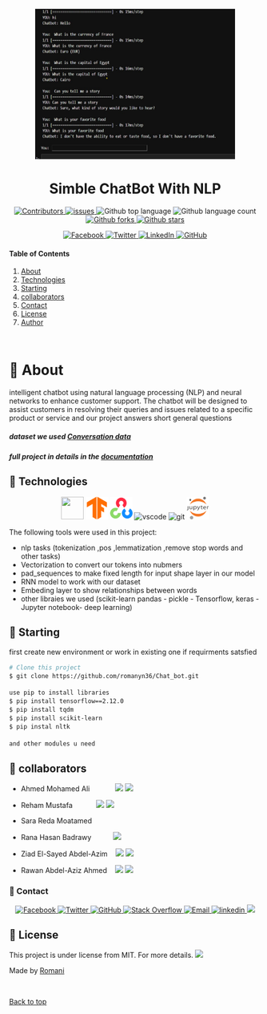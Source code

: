 


<p align="center" id="top"> 
<img src="/images/chatbot.jpg" alt="x-ray" width="400" height="300" />

</p>

<h1 align="center">Simble ChatBot With NLP</h1>

<p align="center">

<!-- contributors -->
<a href="https://github.com/romanyn36/Chat_bot/graphs/contributors">

  <img src="https://img.shields.io/github/contributors/romanyn36/Chat_bot.svg?style=flat" alt="Contributors" />
  
</a>


<!-- issues -->
<a href="https://github.com/romanyn36/Chat_bot/issues">
  <img src="https://img.shields.io/github/issues/romanyn36/Chat_bot.svg?style=flat" alt="issues" />
</a>
  
<img alt="Github top language" src="https://img.shields.io/github/languages/top/romanyn36/Chat_bot?color=yellow">


  <img alt="Github language count" src="https://img.shields.io/github/languages/count/romanyn36/Chat_bot?color=blue">
  


<!-- forks -->
<a href="https://github.com/romanyn36/Chat_bot/network/members">

  <img alt="Github forks" src="https://img.shields.io/github/forks/romanyn36/Chat_bot.svg?color=cyan" alt="forks"/>
</a>


  

<!-- stars -->
  <a href="https://github.com/romanyn36/Chat_bot/stargazers">
  
  <img alt="Github stars" src="https://img.shields.io/github/stars/romanyn36/Chat_bot?color=56BEB8"  alt="stars" />

</a>










</p>
<p align="center">
 <a href="https://www.facebook.com/romanyn3/" target="_blank">
  <img src="https://img.shields.io/badge/-Romani-1877F2?style=flat&logo=facebook&logoColor=white" alt="Facebook" />
</a>

<a href="https://twitter.com/romanyn36" target="_blank">
  <img src="https://img.shields.io/badge/-@romanyn36-1DA1F2?style=flat&logo=twitter&logoColor=white" alt="Twitter" />
</a>


<a href="https://www.linkedin.com/in/romanyn36" target="_blank">
  <img src="https://img.shields.io/badge/-@romanyn36-0077B5?style=flat&logo=linkedin&logoColor=white" alt="LinkedIn" />
</a>

<a href="https://github.com/romanyn36" target="_blank">
  <img src="https://img.shields.io/badge/-@romanyn36-181717?style=flat&logo=github&logoColor=white" alt="GitHub" />
</a>
</p>



<!-- TABLE OF CONTENTS -->
#### Table of Contents
  <ol>
    <li><a href="#dart-about">About</a></li>
    <li><a href="#rocket-technologies">Technologies</a></li>
    <li><a href="#checkered_flag-starting">Starting</a></li>
    <li><a href="#busts_in_silhouette-collaborators">collaborators</a></li>
    <li><a href="#email-contact">Contact</a></li>
    <li><a href="#memo-license">License</a></li>
    <li><a href="https://github.com/romanyn36" target="_blank">Author</a></li>
  </ol>


<br>

# :dart: About ##

intelligent chatbot using natural language processing (NLP) and neural networks to enhance customer support.
The chatbot will be designed to assist customers in resolving their queries and issues related to a specific product or service and our project answers short general questions

##### dataset we used [Conversation data](conversation.txt)

##### full project in details in the [documentation](chatbot.pdf)



## :rocket: Technologies ##
<p align='center'>
<img src=https://upload.wikimedia.org/wikipedia/commons/0/05/Scikit_learn_logo_small.svg width="45" height="45" />


<img src="https://raw.githubusercontent.com/devicons/devicon/master/icons/tensorflow/tensorflow-original.svg" alt="TensorFlow" width="45" height="45" />

<img src="https://raw.githubusercontent.com/devicons/devicon/master/icons/opencv/opencv-original.svg" alt="OpenCV" width="45" height="45" />

<img src="https://cdn.jsdelivr.net/gh/devicons/devicon/icons/vscode/vscode-original.svg" alt="vscode" width="45" height="45"/>

<img src="https://cdn.jsdelivr.net/gh/devicons/devicon/icons/git/git-original.svg" alt="git" width="45" height="45"/>

<img src="https://raw.githubusercontent.com/devicons/devicon/master/icons/jupyter/jupyter-original-wordmark.svg" alt="Jupyter" width="45" height="45" />
 
</p>

The following tools were used in this project:
- nlp tasks (tokenization ,pos ,lemmatization ,remove stop words and other tasks) 
- Vectorization to convert our tokens into nubmers 
- pad_sequences to make fixed length for input shape layer in our model 
- RNN model to work with our dataset
- Embeding layer to show relationships between words 
- other libraies we used (scikit-learn pandas - pickle - Tensorflow, keras -Jupyter notebook- deep learning)

## :checkered_flag: Starting ##
first create new environment or work in existing one if requirments satsfied 
```bash
# Clone this project
$ git clone https://github.com/romanyn36/Chat_bot.git

use pip to install libraries 
$ pip install tensorflow==2.12.0
$ pip install tqdm
$ pip install scikit-learn 
$ pip instal nltk         

and other modules u need
```
## :busts_in_silhouette: collaborators ##
- Ahmed Mohamed Ali &nbsp;&nbsp;&nbsp;&nbsp;&nbsp;&nbsp;&nbsp;&nbsp;&nbsp;&nbsp;&nbsp;&nbsp;[![](https://img.shields.io/badge/-@AhmedAboElkassem-181717?style=flat&logo=github&logoColor=white)](https://github.com/AhmedAboElkassem) [![](https://img.shields.io/badge/-Ahmed_Ali-0077B5?style=flat&logo=linkedin&logoColor=white)](https://www.linkedin.com/mwlite/in/ahmed-ali-54292924b)

- Reham Mustafa&nbsp;&nbsp;&nbsp;&nbsp;&nbsp;&nbsp;&nbsp;&nbsp;&nbsp;&nbsp;&nbsp;&nbsp;[![](https://img.shields.io/badge/-Reham_Mustafa-181717?style=flat&logo=github&logoColor=white)](https://github.com/Reham-Mustafa) [![](https://img.shields.io/badge/-Reham_Mustafa-0077B5?style=flat&logo=linkedin&logoColor=white)](https://www.linkedin.com/in/reham-mustafa-9a321b263/)

- Sara Reda Moatamed 

- Rana Hasan Badrawy&nbsp;&nbsp;&nbsp;&nbsp;&nbsp;&nbsp;&nbsp;&nbsp;&nbsp;&nbsp; [![](https://img.shields.io/badge/-Rana_Hassan-0077B5?style=flat&logo=linkedin&logoColor=white)](https://www.linkedin.com/in/rana-hassan-34b01924a/)

- Ziad El-Sayed Abdel-Azim&nbsp;&nbsp;&nbsp;&nbsp;[![](https://img.shields.io/badge/-@zeyadusf-181717?style=flat&logo=github&logoColor=white)](https://github.com/zeyadusf) [![](https://img.shields.io/badge/-Zeyad_Usf-0077B5?style=flat&logo=linkedin&logoColor=white)](https://www.linkedin.com/in/zeyad-usf-360154214/)

 - Rawan Abdel-Aziz Ahmed&nbsp;&nbsp;&nbsp;&nbsp;[![](https://img.shields.io/badge/-@rawanazizsaad-181717?style=flat&logo=github&logoColor=white)](https://github.com/rawanazizsaad) [![](https://img.shields.io/badge/-Email-D14836?style=flat&logo=mail.ru&logoColor=white)](mailto:rawansaad222222@gmail.com)

### :email: Contact ##

<p align="center">
 <a href="https://www.facebook.com/romanyn3/" target="_blank">
  <img src="https://img.shields.io/badge/-Romani-1877F2?style=flat&logo=facebook&logoColor=white" alt="Facebook" />
</a>

<a href="https://twitter.com/romanyn36" target="_blank">
  <img src="https://img.shields.io/badge/-@romanyn36-1DA1F2?style=flat&logo=twitter&logoColor=white" alt="Twitter" />
</a>



<!-- <a href="https://www.linkedin.com/in/romanyn36" target="_blank">
  <img src="https://img.shields.io/badge/-@romanyn36-0077B5?style=flat&logo=linkedin&logoColor=white" alt="LinkedIn" />
</a> -->

<a href="https://github.com/romanyn36" target="_blank">
  <img src="https://img.shields.io/badge/-@romanyn36-181717?style=flat&logo=github&logoColor=white" alt="GitHub" />
</a>


<a href="https://stackoverflow.com/users/17348975/romani" target="_blank">
  <img src="https://img.shields.io/badge/-Stack%20Overflow-FE7A16?style=flat&logo=stackoverflow&logoColor=white" alt="Stack Overflow" />
</a>

<a href="mailto:romanyyy36dr99@gmail.com" target="_blank">
  <img src="https://img.shields.io/badge/-Email-D14836?style=flat&logo=mail.ru&logoColor=white" alt="Email" />
</a>

<a href="https://www.linkedin.com/in/romanyn36/" target="_blank">
    <img src="https://img.shields.io/badge/Connect-Romani-blue.svg?style=flat&logo=linkedin" alt="linkedin"/>
</a>




<a href="https://www.kaggle.com/romanyn36" target="_blank" style="display: inline-block;">
    <img src="https://img.shields.io/badge/Kaggle-Romani-blue.svg?style=flat-square&logo=kaggle" />
</a>
<!-- <a href="https://www.buymeacoffee.com/romanyn36" target="_blank" style="display: inline-block;">
    <img src="https://img.shields.io/badge/Donate-Buy%20Me%20A%20Coffee-orange.svg?style=flat-square&logo=buymeacoffee" align="center"/>
  </a> -->
  

</p>


## :memo: License ##

This project is under license from MIT. For more details. [![](https://img.shields.io/github/license/sourcerer-io/hall-of-fame.svg?colorB=ff0000)](License.md)


Made by <a href="https://github.com/romanyn36" target="_blank">Romani</a>

&#xa0;

<a href="#top">Back to top</a>


